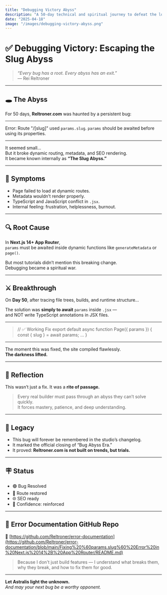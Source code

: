```yaml
---
title: "Debugging Victory Abyss"
description: "A 50-day technical and spiritual journey to defeat the longest unresolved bug in reltroner.com’s modern history."
date: "2025-04-18"
image: "/images/debugging-victory-abyss.png"
---
```


# ✅ Debugging Victory: Escaping the Slug Abyss

> *“Every bug has a root. Every abyss has an exit.”*  
> — Rei Reltroner

---

## 🕳️ The Abyss

For 50 days, **Reltroner.com** was haunted by a persistent bug:

---

Error: Route "/[slug]" used `params.slug`. 
`params` should be awaited before using its properties.

---

It seemed small...  
But it broke dynamic routing, metadata, and SEO rendering.  
It became known internally as **“The Slug Abyss.”**

---

## 🧪 Symptoms

- Page failed to load at dynamic routes.
- Metadata wouldn’t render properly.
- TypeScript and JavaScript conflict in `.jsx`.
- Internal feeling: frustration, helplessness, burnout.

---

## 🔍 Root Cause

In **Next.js 14+ App Router**,  
`params` must be awaited inside dynamic functions like `generateMetadata` or `page()`.

But most tutorials didn’t mention this breaking change.  
Debugging became a spiritual war.

---

## ⚔️ Breakthrough

On **Day 50**, after tracing file trees, builds, and runtime structure…

The solution was **simply to await** `params` inside `.jsx` —  
and NOT write TypeScript annotations in JSX files.

---

> 
> // ✅ Working Fix
> export default async function Page({ params }) {
>   const { slug } = await params;
>   ...
> }
> 

---

The moment this was fixed, the site compiled flawlessly.  
**The darkness lifted.**

---

## 🧠 Reflection

This wasn’t just a fix. It was a **rite of passage.**

> Every real builder must pass through an abyss they can’t solve quickly.  
> It forces mastery, patience, and deep understanding.

---

## 📜 Legacy

- This bug will forever be remembered in the studio’s changelog.
- It marked the official closing of “Bug Abyss Era.”
- It proved: **Reltroner.com is not built on trends, but trials.**

---

## 🪧 Status

- 🟢 Bug Resolved
- 🧭 Route restored
- 🌐 SEO ready
- 🧱 Confidence: reinforced

---

## 📂 Error Documentation GitHub Repo  
🔗 [https://github.com/Reltroner/error-documentation](https://github.com/Reltroner/error-documentation/blob/main/Fixing%20%60params.slug%60%20Error%20in%20Next.js%2014%2B%20App%20Router/README.md)

> Because I don't just build features — I understand what breaks them,  
> why they break, and how to fix them for good.

---

**Let Astralis light the unknown.**  
_And may your next bug be a worthy opponent._
